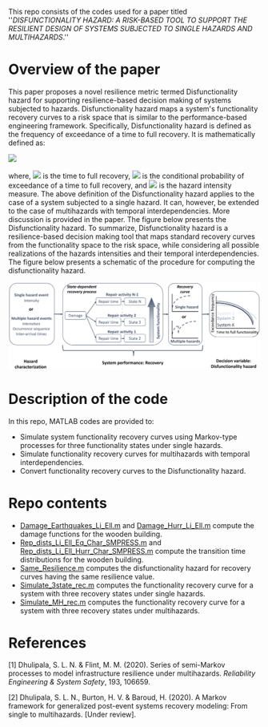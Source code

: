 This repo consists of the codes used for a paper titled ''*DISFUNCTIONALITY HAZARD: A RISK-BASED TOOL TO SUPPORT THE RESILIENT DESIGN OF SYSTEMS SUBJECTED TO SINGLE HAZARDS AND MULTIHAZARDS*.''

# Overview of the paper

This paper proposes a novel resilience metric termed Disfunctionality hazard for supporting resilience-based decision making of systems subjected to hazards. Disfunctionality hazard maps a system's functionality recovery curves to a risk space that is similar to the performance-based engineering framework. Specifically, Disfunctionality hazard is defined as the frequency of exceedance of a time to full recovery. It is mathematically defined as:

<img src="https://render.githubusercontent.com/render/math?math=\lambda(T^* > t) = \int P(T^* > t|IM) |dIM|">


where, <img src="https://render.githubusercontent.com/render/math?math=T^*"> is the time to full recovery, <img src="https://render.githubusercontent.com/render/math?math=P(.)"> is the conditional probability of exceedance of a time to full recovery, and <img src="https://render.githubusercontent.com/render/math?math=IM"> is the hazard intensity measure. The above definition of the Disfunctionality hazard applies to the case of a system subjected to a single hazard. It can, however, be extended to the case of multihazards with temporal interdependencies. More discussion is provided in the paper. The figure below presents the Disfunctionality hazard. To summarize, Disfunctionality hazard is a resilience-based decision making tool that maps standard recovery curves from the functionality space to the risk space, while considering all possible realizations of the hazards intensities and their temporal interdependencies. The figure below presents a schematic of the procedure for computing the disfunctionality hazard.

![Figure: Schematic of the procedure for computing the disfunctionality hazard](Final.png)

# Description of the code

In this repo, MATLAB codes are provided to:

* Simulate system functionality recovery curves using Markov-type processes for three functionality states under single hazards.
* Simulate functionality recovery curves for multihazards with temporal interdependencies.
* Convert functionality recovery curves to the Disfunctionality hazard.

# Repo contents

* [Damage_Earthquakes_Li_Ell.m](https://github.com/somu15/Disf_Hazard/blob/devel/Codes/Damage_Earthquakes_Li_Ell.m) and [Damage_Hurr_Li_Ell.m](https://github.com/somu15/Disf_Hazard/blob/devel/Codes/Damage_Hurr_Li_Ell.m) compute the damage functions
for the wooden building.
* [Rep_dists_Li_Ell_Eq_Char_SMPRESS.m](https://github.com/somu15/Disf_Hazard/blob/devel/Codes/Rep_dists_Li_Ell_Eq_Char_SMPRESS.m) and [Rep_dists_Li_Ell_Hurr_Char_SMPRESS.m](https://github.com/somu15/Disf_Hazard/blob/devel/Codes/Rep_dists_Li_Ell_Hurr_Char_SMPRESS.m) compute the transition time
distributions for the wooden building.
* [Same_Resilience.m](https://github.com/somu15/Disf_Hazard/blob/devel/Codes/Same_Resilience.m) computes the disfunctionality hazard for recovery curves having the
same resilience value.
* [Simulate_3state_rec.m](https://github.com/somu15/Disf_Hazard/blob/devel/Codes/Simulate_3state_rec.m) computes the functionality recovery curve for a system
with three recovery states under single hazards.
* [Simulate_MH_rec.m](https://github.com/somu15/Disf_Hazard/blob/devel/Codes/Simulate_MH_rec.m) computes the functionality recovery curve for a system
with three recovery states under multihazards.

# References
 [1] Dhulipala, S. L. N. & Flint, M. M. (2020). Series of semi-Markov processes to model infrastructure resilience under multihazards. *Reliability Engineering & System Safety*, 193, 106659.

 [2] Dhulipala, S. L. N., Burton, H. V. & Baroud, H. (2020). A Markov framework for generalized post-event systems recovery modeling: From single to multihazards. [Under review].
